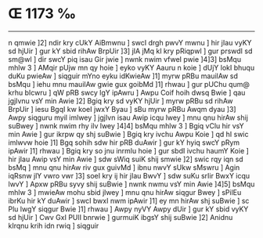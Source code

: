 # Œ 1173 ‰
---
n qmwie ]2] ndir kry cUkY AiBmwnu ] swcI drgh pwvY mwnu ] hir
jIau vyKY sd hjUir ] gur kY sbid rihAw BrpUir ]3] jIA jMq kI kry
pRiqpwl ] gur prswdI sd sm@wl ] dir swcY piq isau Gir jwie ] nwnk
nwim vfweI pwie ]4]3] bsMqu mhlw 3 ] AMqir pUjw mn qy hoie ] eyko
vyKY Aauru n koie ] dUjY lokI bhuqu duKu pwieAw ] siqguir mYno eyku
idKwieAw ]1] myrw pRBu mauilAw sd bsMqu ] iehu mnu mauilAw gwie gux
goibMd ]1] rhwau ] gur pUChu qum@ krhu bIcwru ] qW pRB swcy lgY ipAwru ]
Awpu Coif hoih dwsq Bwie ] qau jgjIvnu vsY min Awie ]2] Bgiq kry
sd vyKY hjUir ] myrw pRBu sd rihAw BrpUir ] iesu BgqI kw koeI jwxY Byau
] sBu myrw pRBu Awqm dyau ]3] Awpy siqguru myil imlwey ] jgjIvn isau
Awip icqu lwey ] mnu qnu hirAw shij suBwey ] nwnk nwim rhy ilv lwey
]4]4] bsMqu mhlw 3 ] Bgiq vClu hir vsY min Awie ] gur ikrpw qy
shj suBwie ] Bgiq kry ivchu Awpu Koie ] qd hI swic imlwvw hoie ]1]
Bgq sohih sdw hir pRB duAwir ] gur kY hyiq swcY pRym ipAwir ]1] rhwau
] Bgiq kry so jnu inrmlu hoie ] gur sbdI ivchu haumY Koie ] hir jIau
Awip vsY min Awie ] sdw sWiq suiK shij smwie ]2] swic rqy iqn sd
bsMq ] mnu qnu hirAw riv gux guivMd ] ibnu nwvY sUkw sMswru ] Agin
iqRsnw jlY vwro vwr ]3] soeI kry ij hir jIau BwvY ] sdw suKu srIir BwxY
icqu lwvY ] Apxw pRBu syvy shij suBwie ] nwnk nwmu vsY min Awie
]4]5] bsMqu mhlw 3 ] mwieAw mohu sbid jlwey ] mnu qnu hirAw
siqgur Bwey ] sPilEu ibrKu hir kY duAwir ] swcI bwxI nwm ipAwir
]1] ey mn hirAw shj suBwie ] sc Plu lwgY siqgur Bwie ]1] rhwau ]
Awpy nyVY Awpy dUir ] gur kY sbid vyKY sd hjUir ] Cwv GxI PUlI bnrwie
] gurmuiK ibgsY shij suBwie ]2] Anidnu kIrqnu krih idn rwiq ]
siqguir
####
